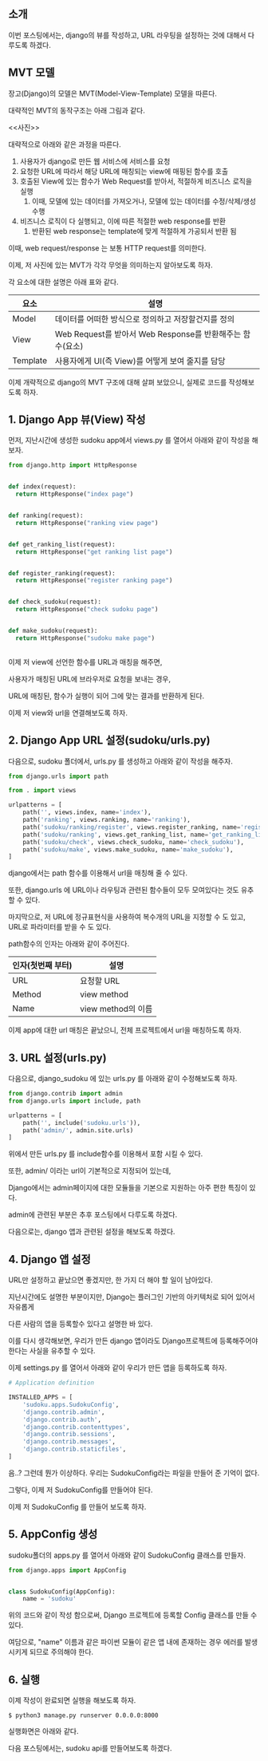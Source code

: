 ## 소개



이번 포스팅에서는, django의 뷰를 작성하고, URL 라우팅을 설정하는 것에 대해서 다루도록 하겠다.





## MVT 모델



장고(Django)의 모델은 MVT(Model-View-Template) 모델을 따른다.





대략적인 MVT의 동작구조는 아래 그림과 같다.



<<사진>>





대략적으로 아래와 같은 과정을 따른다.



1. 사용자가 django로 만든 웹 서비스에 서비스를 요청
2. 요청한 URL에 따라서 해당 URL에 매칭되는 view에 매핑된 함수를 호출
3. 호출된 View에 있는 함수가 Web Request를 받아서, 적절하게 비즈니스 로직을 실행
   1. 이때, 모델에 있는 데이터를 가져오거나, 모델에 있는 데이터를 수정/삭제/생성 수행
4. 비즈니스 로직이 다 실행되고, 이에 따른 적절한 web response를 반환
   1. 반환된 web response는 template에 맞게 적절하게 가공되서 반환 됨 



이때, web request/response 는 보통 HTTP request를 의미한다.



이제, 저 사진에 있는 MVT가 각각 무엇을 의미하는지 알아보도록 하자.



각 요소에 대한 설명은 아래 표와 같다.

| 요소     | 설명                                                      |
| -------- | --------------------------------------------------------- |
| Model    | 데이터를 어떠한 방식으로 정의하고 저장할건지를 정의       |
| View     | Web Request를 받아서 Web Response를 반환해주는 함수(요소) |
| Template | 사용자에게 UI(즉 View)를 어떻게 보여 줄지를 담당          |





이제 개략적으로 django의 MVT 구조에 대해 살펴 보았으니, 실제로 코드를 작성해보도록 하자.





## 1. Django App 뷰(View) 작성



먼저, 지난시간에 생성한 sudoku app에서 views.py 를 열어서 아래와 같이 작성을 해보자.



```python
from django.http import HttpResponse


def index(request):
  return HttpResponse("index page")


def ranking(request):
  return HttpResponse("ranking view page")


def get_ranking_list(request):
  return HttpResponse("get ranking list page")


def register_ranking(request):
  return HttpResponse("register ranking page")


def check_sudoku(request):
  return HttpResponse("check sudoku page")


def make_sudoku(request):
  return HttpResponse("sudoku make page")
  
```



이제 저 view에 선언한 함수를 URL과 매칭을 해주면,

사용자가 매칭된 URL에 브라우저로 요청을 보내는 경우, 

URL에 매칭된, 함수가 실행이 되어 그에 맞는 결과를 반환하게 된다.



이제 저 view와 url을 연결해보도록 하자.





## 2. Django App URL 설정(sudoku/urls.py)



다음으로, sudoku 폴더에서, urls.py 를 생성하고 아래와 같이 작성을 해주자.



```python
from django.urls import path

from . import views

urlpatterns = [
    path('', views.index, name='index'),
    path('ranking', views.ranking, name='ranking'),
    path('sudoku/ranking/register', views.register_ranking, name='register_ranking'),
    path('sudoku/ranking', views.get_ranking_list, name='get_ranking_list'),
    path('sudoku/check', views.check_sudoku, name='check_sudoku'),
    path('sudoku/make', views.make_sudoku, name='make_sudoku'),
]
```



django에서는 path 함수를 이용해서 url을 매칭해 줄 수 있다.

또한, django.urls 에 URL이나 라우팅과 관련된 함수들이 모두 모여있다는 것도 유추 할 수 있다.



마지막으로, 저 URL에 정규표현식을 사용하여 복수개의 URL을 지정할 수 도 있고, URL로 파라미터를 받을 수 도 있다.



path함수의 인자는 아래와 같이 주어진다.



| 인자(첫번째 부터) | 설명               |
| ----------------- | ------------------ |
| URL               | 요청할 URL         |
| Method            | view method        |
| Name              | view method의 이름 |



이제 app에 대한 url 매칭은 끝났으니, 전체 프로젝트에서 url을 매칭하도록 하자.



## 3. URL 설정(urls.py)



다음으로, django_sudoku 에 있는 urls.py 를 아래와 같이 수정해보도록 하자.



```python
from django.contrib import admin
from django.urls import include, path

urlpatterns = [
    path('', include('sudoku.urls')),
    path('admin/', admin.site.urls)
]
```



위에서 만든 urls.py 를 include함수를 이용해서 포함 시킬 수 있다.



또한, admin/ 이라는 url이 기본적으로 지정되어 있는데, 

Django에서는 admin페이지에 대한 모듈들을 기본으로 지원하는 아주 편한 특징이 있다.

admin에 관련된 부분은 추후 포스팅에서 다루도록 하겠다.





다음으로는, django 앱과 관련된 설정을 해보도록 하겠다.





## 4. Django 앱 설정



URL만 설정하고 끝났으면 좋겠지만, 한 가지 더 해야 할 일이 남아있다.

지난시간에도 설명한 부분이지만, Django는 플러그인 기반의 아키텍처로 되어 있어서 자유롭게

다른 사람의 앱을 등록할수 있다고 설명한 바 있다.



이를 다시 생각해보면, 우리가 만든 django 앱이라도 Django프로젝트에 등록해주어야 한다는 사실을 유추할 수 있다.



이제 settings.py 를 열어서 아래와 같이 우리가 만든 앱을 등록하도록 하자.



```python
# Application definition

INSTALLED_APPS = [
    'sudoku.apps.SudokuConfig',
    'django.contrib.admin',
    'django.contrib.auth',
    'django.contrib.contenttypes',
    'django.contrib.sessions',
    'django.contrib.messages',
    'django.contrib.staticfiles',
]
```



음..? 그런데 뭔가 이상하다. 우리는 SudokuConfig라는 파일을 만들어 준 기억이 없다.



그렇다, 이제 저 SudokuConfig를 만들어야 된다.



이제 저 SudokuConfig 를 만들어 보도록 하자.





## 5. AppConfig 생성



sudoku폴더의 apps.py 를 열어서 아래와 같이 SudokuConfig 클래스를 만들자.



```python
from django.apps import AppConfig


class SudokuConfig(AppConfig):
    name = 'sudoku'
```



위의 코드와 같이 작성 함으로써, Django 프로젝트에 등록할 Config 클래스를 만들 수 있다.

여담으로, "name" 이름과 같은 파이썬 모듈이 같은 앱 내에 존재하는 경우 에러를 발생시키게 되므로 주의해야 한다.





## 6. 실행



이제 작성이 완료되면 실행을 해보도록 하자.



```shell
$ python3 manage.py runserver 0.0.0.0:8000
```



실행화면은 아래와 같다.







다음 포스팅에서는, sudoku api를 만들어보도록 하겠다.
